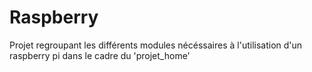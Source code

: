 # Raspberry
Projet regroupant les différents modules nécéssaires à l'utilisation d'un raspberry pi dans le cadre du 'projet_home'


